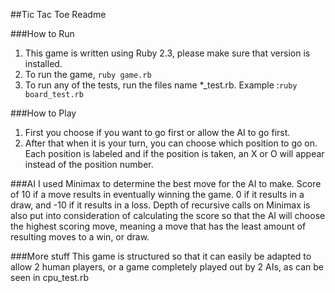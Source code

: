 ##Tic Tac Toe Readme

###How to Run
1. This game is written using Ruby 2.3, please make sure that version is installed.
2. To run the game, `ruby game.rb`
3. To run any of the tests, run the files name *_test.rb. Example :`ruby board_test.rb`

###How to Play
1. First you choose if you want to go first or allow the AI to go first.
2. After that when it is your turn, you can choose which position to go on. Each position is labeled and if the position is taken, an X or O will appear instead of the position number.

###AI
I used Minimax to determine the best move for the AI to make. Score of 10 if a move results in eventually winning the game. 0 if it results in a draw, and -10 if it results in a loss. Depth of recursive calls on Minimax is also put into consideration of calculating the score so that the AI will choose the highest scoring move, meaning a move that has the least amount of resulting moves to a win, or draw.

###More stuff
This game is structured so that it can easily be adapted to allow 2 human players, or a game completely played out by 2 AIs, as can be seen in cpu_test.rb
